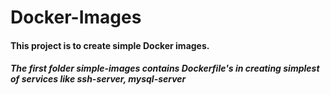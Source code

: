 # Docker-Images

#### This project is to create simple Docker images.

##### The first folder simple-images contains Dockerfile's in creating simplest of services like ssh-server, mysql-server 
